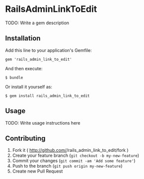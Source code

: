# RailsAdminLinkToEdit

TODO: Write a gem description

## Installation

Add this line to your application's Gemfile:

    gem 'rails_admin_link_to_edit'

And then execute:

    $ bundle

Or install it yourself as:

    $ gem install rails_admin_link_to_edit

## Usage

TODO: Write usage instructions here

## Contributing

1. Fork it ( http://github.com/<my-github-username>/rails_admin_link_to_edit/fork )
2. Create your feature branch (`git checkout -b my-new-feature`)
3. Commit your changes (`git commit -am 'Add some feature'`)
4. Push to the branch (`git push origin my-new-feature`)
5. Create new Pull Request
